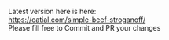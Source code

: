 Latest version here is here:  
 https://eatial.com/simple-beef-stroganoff/  
 Please fill free to Commit and PR your changes  
